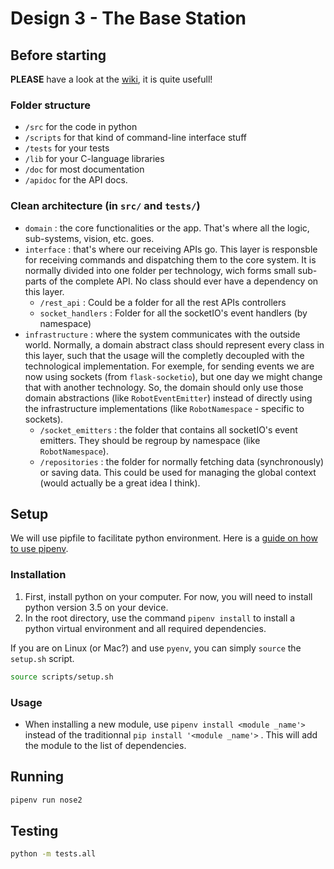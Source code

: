 # Design 3 -  The Base Station

## Before starting

**PLEASE** have a look at the [wiki](https://github.com/DODRO35/design_3_logiciel/wiki), it is quite usefull!

### Folder structure

- `/src` for the code in python
- `/scripts` for that kind of command-line interface stuff
- `/tests` for your tests
- `/lib` for your C-language libraries
- `/doc` for most documentation
- `/apidoc` for the API docs.

### Clean architecture (in `src/` and `tests/`)

- `domain` : the core functionalities or the app. That's where all the logic, sub-systems, vision, etc. goes.
- `interface` : that's where our receiving APIs go. This layer is responsble for receiving commands and dispatching them to the core system. It is normally divided into one folder per technology, wich forms small sub-parts of the complete API. No class should ever have a dependency on this layer.
  - `/rest_api` : Could be a folder for all the rest APIs controllers
  - `socket_handlers` : Folder for all the socketIO's event handlers (by namespace)
- `infrastructure` : where the system communicates with the outside world. Normally, a domain abstract class should represent every class in this layer, such that the usage will the completly decoupled with the technological implementation. For exemple, for sending events we are now using sockets (from `flask-socketio`), but one day we might change that with another technology. So, the domain should only use those domain abstractions (like `RobotEventEmitter`) instead of directly using the infrastructure implementations (like `RobotNamespace` - specific to sockets).
  - `/socket_emitters` : the folder that contains all socketIO's event emitters. They should be regroup by namespace (like `RobotNamespace`).
  - `/repositories` : the folder for normally fetching data (synchronously) or saving data. This could be used for managing the global context (would actually be a great idea I think).

## Setup

We will use pipfile to facilitate python environment. Here is a [guide on how to use pipenv](https://realpython.com/pipenv-guide/).

### Installation

1. First, install python on your computer. For now, you will need to install python version 3.5 on your device.
2. In the root directory, use the command `pipenv install` to install a python virtual environment and all required dependencies.

If you are on Linux (or Mac?) and use `pyenv`, you can simply `source` the `setup.sh` script.

```bash
source scripts/setup.sh
```

### Usage

- When installing a new module, use `pipenv install <module _name'>` instead of the traditionnal `pip install '<module _name'>` . This will add the module to the list of dependencies.

## Running

```bash
pipenv run nose2
```

## Testing

```bash
python -m tests.all
```
